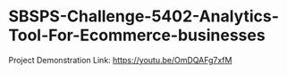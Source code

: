 # SBSPS-Challenge-5402-Analytics-Tool-For-Ecommerce-businesses
Project Demonstration Link: https://youtu.be/OmDQAFg7xfM
